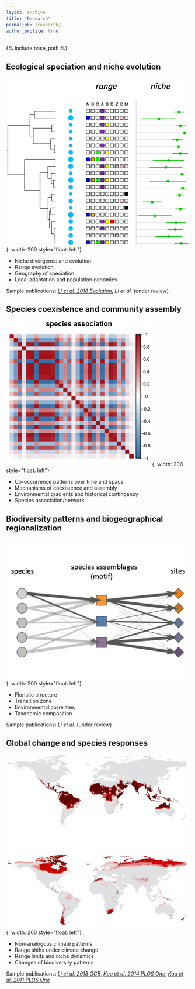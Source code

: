 ```yaml
---
layout: archive
title: "Research"
permalink: /research/
author_profile: true
---
```


{% include base_path %}

Ecological speciation and niche evolution
------
![](research_fig/fig_niche_range.png){: width: 200 style="float: left"}


* Niche divergence and evolution
* Range evolution
* Geography of speciation
* Local adaptation and population genomics

Sample publications: [*Li et al. 2018 Evolution*](https://doi.org/10.1111/evo.13567), *Li et al.* (under review)



Species coexistence and community assembly
------
![](research_fig/fig_species_association.png){: width: 200 style="float: left"}

* Co-occurrence patterns over time and space
* Mechanisms of coexistence and assembly
* Environmental gradients and historical contingency
* Species association/network


Biodiversity patterns and biogeographical regionalization
------
![](research_fig/fig_GoM.png){: width: 200 style="float: left"}

* Floristic structure
* Transition zone
* Environmental correlates
* Taxonomic composition

Sample publications: *Li et al.* (under review)


Global change and species responses
------
![](research_fig/fig_NAC.png){: width: 200 style="float: left"}

* Non-analogous climate patterns
* Range shifts under climate change
* Range limits and niche dynamics
* Changes of biodiversity patterns

Sample publications: [*Li et al. 2018 GCB*](https://doi.org/10.1111/gcb.14104), [*Kou et al. 2014 PLOS One*](https://doi.org/10.1371/journal.pone.0098643), [*Kou et al. 2011 PLOS One*](https://doi.org/10.1371/journal.pone.0023115)

